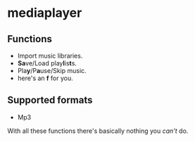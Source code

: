 # mediaplayer

## Functions
* Import music libraries.
* **Sa**ve/Load play**l**is**t**s.
* Pla**y**/P**a**use/Skip music.
* here's an **f** for you.

## Supported formats
* Mp3

With all these functions there's basically nothing you _can't_ do.

